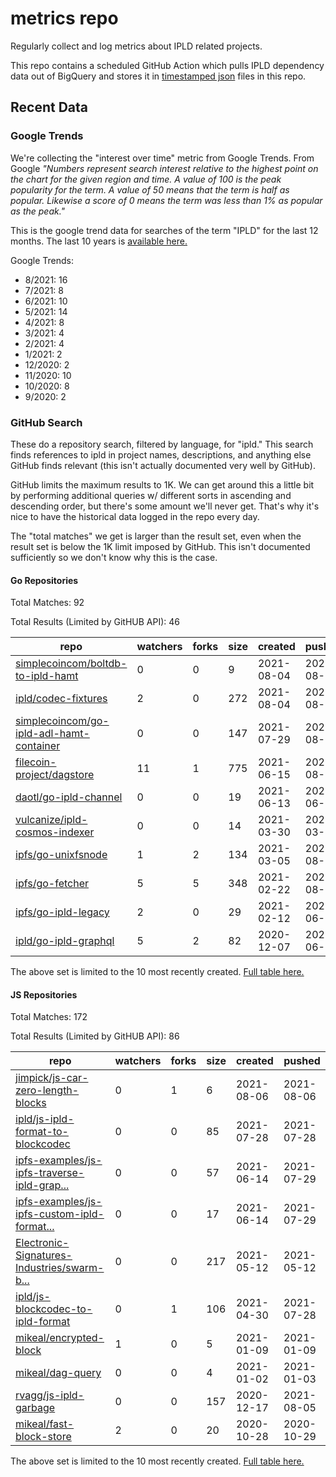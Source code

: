 # metrics repo

Regularly collect and log metrics about IPLD related projects.

This repo contains a scheduled GitHub Action which pulls IPLD dependency data out of BigQuery and stores it 
in [timestamped json](./logs) files in this repo.

## Recent Data

### Google Trends

We're collecting the "interest over time" metric from Google Trends. From Google *"Numbers 
represent search interest relative to the highest point on the chart for the given region and 
time. A value of 100 is the peak popularity for the term. A value of 50 means that the term is 
half as popular. Likewise a score of 0 means the term was less than 1% as popular as the peak."*

This is the google trend data for searches of the term "IPLD" for the
last 12 months. The last 10 years is [available here.](./results/google-trends.md)



Google Trends:
*  8/2021: 16
*  7/2021: 8
*  6/2021: 10
*  5/2021: 14
*  4/2021: 8
*  3/2021: 4
*  2/2021: 4
*  1/2021: 2
*  12/2020: 2
*  11/2020: 10
*  10/2020: 8
*  9/2020: 2

### GitHub Search

These do a repository search, filtered by language, for "ipld." This search
finds references to ipld in project names, descriptions, and anything else
GitHub finds relevant (this isn't actually documented very well by GitHub).

GitHub limits the maximum results to 1K. We can get around this a little bit
by performing additional queries w/ different sorts in ascending and descending
order, but there's some amount we'll never get. That's why it's nice to have
the historical data logged in the repo every day.

The "total matches" we get is larger than the result set, even when the result
set is below the 1K limit imposed by GitHub. This isn't documented sufficiently
so we don't know why this is the case.

#### Go Repositories

Total Matches: 92

Total Results (Limited by GitHUB API): 46

| repo | watchers | forks | size | created | pushed |
| ---- | -------- | ----- | ---- | ------- | ------ |
| [simplecoincom/boltdb-to-ipld-hamt](https://github.com/simplecoincom/boltdb-to-ipld-hamt)| 0 | 0 | 9| 2021-08-04 | 2021-08-10 |
| [ipld/codec-fixtures](https://github.com/ipld/codec-fixtures)| 2 | 0 | 272| 2021-08-04 | 2021-08-09 |
| [simplecoincom/go-ipld-adl-hamt-container](https://github.com/simplecoincom/go-ipld-adl-hamt-container)| 0 | 0 | 147| 2021-07-29 | 2021-08-10 |
| [filecoin-project/dagstore](https://github.com/filecoin-project/dagstore)| 11 | 1 | 775| 2021-06-15 | 2021-08-06 |
| [daotl/go-ipld-channel](https://github.com/daotl/go-ipld-channel)| 0 | 0 | 19| 2021-06-13 | 2021-06-14 |
| [vulcanize/ipld-cosmos-indexer](https://github.com/vulcanize/ipld-cosmos-indexer)| 0 | 0 | 14| 2021-03-30 | 2021-03-30 |
| [ipfs/go-unixfsnode](https://github.com/ipfs/go-unixfsnode)| 1 | 2 | 134| 2021-03-05 | 2021-08-03 |
| [ipfs/go-fetcher](https://github.com/ipfs/go-fetcher)| 5 | 5 | 348| 2021-02-22 | 2021-08-10 |
| [ipfs/go-ipld-legacy](https://github.com/ipfs/go-ipld-legacy)| 2 | 0 | 29| 2021-02-12 | 2021-06-01 |
| [ipld/go-ipld-graphql](https://github.com/ipld/go-ipld-graphql)| 5 | 2 | 82| 2020-12-07 | 2021-06-13 |


The above set is limited to the 10 most recently created. 
[Full table here.](./results/repo_search_go.md)

#### JS Repositories

Total Matches: 172

Total Results (Limited by GitHUB API): 86

| repo | watchers | forks | size | created | pushed |
| ---- | -------- | ----- | ---- | ------- | ------ |
| [jimpick/js-car-zero-length-blocks](https://github.com/jimpick/js-car-zero-length-blocks)| 0 | 1 | 6| 2021-08-06 | 2021-08-06 |
| [ipld/js-ipld-format-to-blockcodec](https://github.com/ipld/js-ipld-format-to-blockcodec)| 0 | 0 | 85| 2021-07-28 | 2021-07-28 |
| [ipfs-examples/js-ipfs-traverse-ipld-grap...](https://github.com/ipfs-examples/js-ipfs-traverse-ipld-graphs)| 0 | 0 | 57| 2021-06-14 | 2021-07-29 |
| [ipfs-examples/js-ipfs-custom-ipld-format...](https://github.com/ipfs-examples/js-ipfs-custom-ipld-formats)| 0 | 0 | 17| 2021-06-14 | 2021-07-29 |
| [Electronic-Signatures-Industries/swarm-b...](https://github.com/Electronic-Signatures-Industries/swarm-bee-block-service)| 0 | 0 | 217| 2021-05-12 | 2021-05-12 |
| [ipld/js-blockcodec-to-ipld-format](https://github.com/ipld/js-blockcodec-to-ipld-format)| 0 | 1 | 106| 2021-04-30 | 2021-07-28 |
| [mikeal/encrypted-block](https://github.com/mikeal/encrypted-block)| 1 | 0 | 5| 2021-01-09 | 2021-01-09 |
| [mikeal/dag-query](https://github.com/mikeal/dag-query)| 0 | 0 | 4| 2021-01-02 | 2021-01-03 |
| [rvagg/js-ipld-garbage](https://github.com/rvagg/js-ipld-garbage)| 0 | 0 | 157| 2020-12-17 | 2021-08-05 |
| [mikeal/fast-block-store](https://github.com/mikeal/fast-block-store)| 2 | 0 | 20| 2020-10-28 | 2020-10-29 |


The above set is limited to the 10 most recently created. 
[Full table here.](./results/repo_search_js.md)
